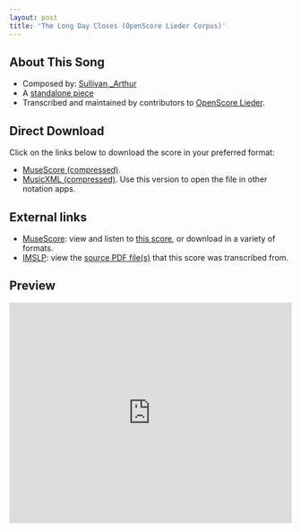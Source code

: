 ```yaml
---
layout: post
title: 'The Long Day Closes (OpenScore Lieder Corpus)'
---
```


## About This Song

- Composed by: [Sullivan,_Arthur](https://fourscoreandmore.org/openscore/lieder/Sullivan,_Arthur)
- A [standalone piece](https://fourscoreandmore.org/openscore/lieder/Sullivan,_Arthur/_)
- Transcribed and maintained by contributors to [OpenScore Lieder].

[OpenScore Lieder]: https://musescore.com/openscore-lieder-corpus

## Direct Download

Click on the links below to download the score in your preferred format:
- [MuseScore (compressed)](https://github.com/openscore/lieder/blob/main/scores/Sullivan,_Arthur/_/The_Long_Day_Closes/lc6205297.mscz?raw=true).
- [MusicXML (compressed)](https://github.com/openscore/lieder/blob/main/scores/Sullivan,_Arthur/_/The_Long_Day_Closes/lc6205297.mxl?raw=true). Use this version to open the file in other notation apps.

## External links

- [MuseScore]: view and listen to [this score][MuseScore], or download in a variety of formats.
- [IMSLP]: view the [source PDF file(s)][IMSLP] that this score was transcribed from.

[MuseScore]: https://musescore.com/score/6205297
[IMSLP]: https://imslp.org/wiki/Special:ReverseLookup/179565

## Preview

<iframe width="100%" height="394" src="https://musescore.com/openscore-lieder-corpus/scores/6205297/embed" frameborder="0" allowfullscreen allow="autoplay; fullscreen"></iframe>
